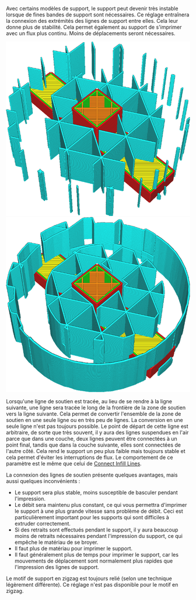 Avec certains modèles de support, le support peut devenir très instable lorsque de fines bandes de support sont nécessaires. Ce réglage entraînera la connexion des extrémités des lignes de support entre elles. Cela leur donne plus de stabilité. Cela permet également au support de s'imprimer avec un flux plus continu. Moins de déplacements seront nécessaires.

![Lignes de support déconnectées](../../../articles/images/zig_zaggify_support_disabled.png)
![Lignes de support connectées](../../../articles/images/zig_zaggify_support_enabled.png)

Lorsqu'une ligne de soutien est tracée, au lieu de se rendre à la ligne suivante, une ligne sera tracée le long de la frontière de la zone de soutien vers la ligne suivante. Cela permet de convertir l'ensemble de la zone de soutien en une seule ligne ou en très peu de lignes. La conversion en une seule ligne n'est pas toujours possible. Le point de départ de cette ligne est arbitraire, de sorte que très souvent, il y aura des lignes suspendues en l'air parce que dans une couche, deux lignes peuvent être connectées à un point final, tandis que dans la couche suivante, elles sont connectées de l'autre côté. Cela rend le support un peu plus faible mais toujours stable et cela permet d'éviter les interruptions de flux. Le comportement de ce paramètre est le même que celui de [Connect Infill Lines](../infill/zig_zaggify_infill.md).

La connexion des lignes de soutien présente quelques avantages, mais aussi quelques inconvénients :
* Le support sera plus stable, moins susceptible de basculer pendant l'impression.
* Le débit sera maintenu plus constant, ce qui vous permettra d'imprimer le support à une plus grande vitesse sans problème de débit. Ceci est particulièrement important pour les supports qui sont difficiles à extruder correctement.
* Si des retraits sont effectués pendant le support, il y aura beaucoup moins de retraits nécessaires pendant l'impression du support, ce qui empêche le matériau de se broyer.
* Il faut plus de matériau pour imprimer le support.
* Il faut généralement plus de temps pour imprimer le support, car les mouvements de déplacement sont normalement plus rapides que l'impression des lignes de support.

Le motif de support en zigzag est toujours relié (selon une technique légèrement différente). Ce réglage n'est pas disponible pour le motif en zigzag.
